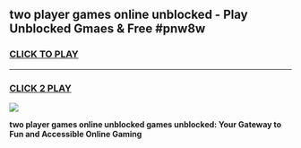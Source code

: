 
## two player games online unblocked - Play Unblocked Gmaes & Free #pnw8w
<h3>
<a href="https://premium.freeplayer.one?title=two_player_games_online_unblocked&ref=01M">CLICK TO PLAY</a></h3>
<hr>

<h3>
<a href="https://premium.freeplayer.one?title=two_player_games_online_unblocked&ref=01M">CLICK 2 PLAY</a>
  
</h3>

<a href="https://premium.freeplayer.one?title=two_player_games_online_unblocked&ref=01M"><img src="https://clearcache.store/games.png"></a>


**two player games online unblocked games unblocked: Your Gateway to Fun and Accessible Online Gaming**
